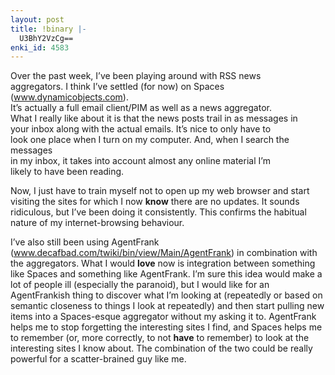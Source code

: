 ```yaml
---
layout: post
title: !binary |-
  U3BhY2VzCg==
enki_id: 4583
---
```


Over the past week, I’ve been playing around with RSS news  
aggregators. I think I’ve settled (for now) on Spaces (<a
href="http://www.dynamicobjects.com">www.dynamicobjects.com</a>).  
It’s actually a full email client/PIM as well as a news aggregator.  
What I really like about it is that the news posts trail in as messages
in  
your inbox along with the actual emails. It’s nice to only have to  
look one place when I turn on my computer. And, when I search the
messages  
in my inbox, it takes into account almost any online material I’m  
likely to have been reading.

<p>
Now, I just have to train myself not to open up my web browser and
start  
visiting the sites for which I now <b>know</b> there are no updates.
It  
sounds ridiculous, but I’ve been doing it consistently. This confirms  
the habitual nature of my internet-browsing behaviour.

</p>
<p>
I’ve also still been using AgentFrank (<a
href="http://www.decafbad.com/twiki/bin/view/Main/AgentFrank">www.decafbad.com/twiki/bin/view/Main/AgentFrank</a>)  
in combination with the aggregators. What I would <b>love</b> now is  
integration between something like Spaces and something like
AgentFrank.  
I’m sure this idea would make a lot of people ill (especially the  
paranoid), but I would like for an AgentFrankish thing to discover
what  
I’m looking at (repeatedly or based on semantic closeness to things I  
look at repeatedly) and then start pulling new items into a
Spaces-esque  
aggregator without my asking it to. AgentFrank helps me to stop
forgetting  
the interesting sites I find, and Spaces helps me to remember (or,
more  
correctly, to not <b>have</b> to remember) to look at the interesting
sites  
I know about. The combination of the two could be really powerful for
a  
scatter-brained guy like me.

</p>
